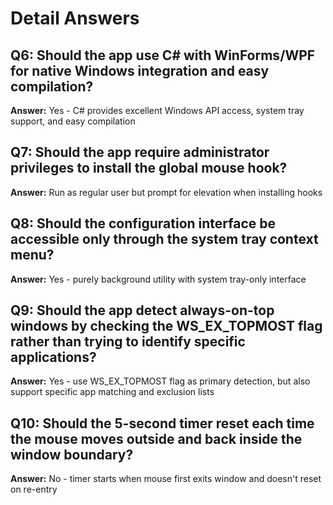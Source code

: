 # Detail Answers

## Q6: Should the app use C# with WinForms/WPF for native Windows integration and easy compilation?
**Answer:** Yes - C# provides excellent Windows API access, system tray support, and easy compilation

## Q7: Should the app require administrator privileges to install the global mouse hook?
**Answer:** Run as regular user but prompt for elevation when installing hooks

## Q8: Should the configuration interface be accessible only through the system tray context menu?
**Answer:** Yes - purely background utility with system tray-only interface

## Q9: Should the app detect always-on-top windows by checking the WS_EX_TOPMOST flag rather than trying to identify specific applications?
**Answer:** Yes - use WS_EX_TOPMOST flag as primary detection, but also support specific app matching and exclusion lists

## Q10: Should the 5-second timer reset each time the mouse moves outside and back inside the window boundary?
**Answer:** No - timer starts when mouse first exits window and doesn't reset on re-entry